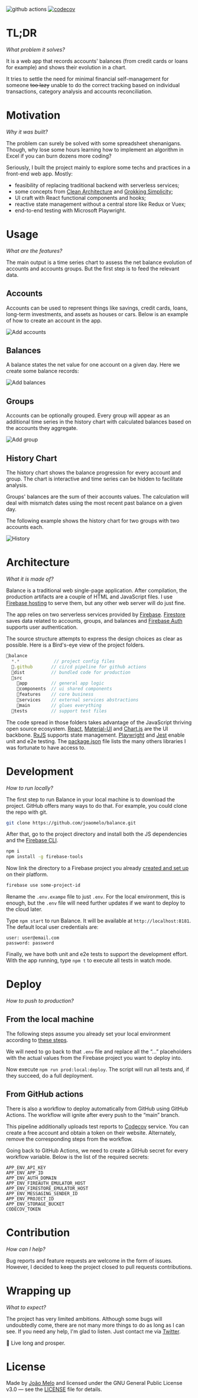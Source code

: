 ![github actions](https://github.com/joaomelo/balance/actions/workflows/publish.yml/badge.svg)
[![codecov](https://codecov.io/gh/joaomelo/balance/branch/main/graph/badge.svg?token=3ZkBAWh6qg)](https://codecov.io/gh/joaomelo/balance)

# TL;DR
_What problem it solves?_

It is a web app that records accounts' balances (from credit cards or loans for example) and shows their evolution in a chart.

It tries to settle the need for minimal financial self-management for someone ~~too lazy~~ unable to do the correct tracking based on individual transactions, category analysis and accounts reconciliation. 

# Motivation
_Why it was built?_

The problem can surely be solved with some spreadsheet shenanigans. Though, why lose some hours learning how to implement an algorithm in Excel if you can burn dozens more coding?

Seriously, I built the project mainly to explore some techs and practices in a front-end web app. Mostly:
- feasibility of replacing traditional backend with serverless services;
- some concepts from [Clean Architecture](https://www.amazon.com/Clean-Architecture-Craftsmans-Software-Structure-ebook-dp-B075LRM681/dp/B075LRM681/ref=mt_other?_encoding=UTF8&me=&qid=) and [Grokking Simplicity](https://www.manning.com/books/grokking-simplicity?gclid=CjwKCAjw3MSHBhB3EiwAxcaEu7fdoYDomaXaYdL8obQ_-fKzSvr_gqgYZzf_s53g9lpfPHfTnG1sARoCFLYQAvD_BwE);
- UI craft with React functional components and hooks;
- reactive state management without a central store like Redux or Vuex;
- end-to-end testing with Microsoft Playwright.

# Usage
_What are the features?_

The main output is a time series chart to assess the net balance evolution of accounts and accounts groups. But the first step is to feed the relevant data.

## Accounts

Accounts can be used to represent things like savings, credit cards, loans, long-term investments, and assets as houses or cars. Below is an example of how to create an account in the app.

![Add accounts](docs/add-accounts.gif)

## Balances

A balance states the net value for one account on a given day. Here we create some balance records:

![Add balances](docs/add-balances.gif)

## Groups

Accounts can be optionally grouped. Every group will appear as an additional time series in the history chart with calculated balances based on the accounts they aggregate.

![Add group](docs/add-groups.gif)

## History Chart

The history chart shows the balance progression for every account and group. The chart is interactive and time series can be hidden to facilitate analysis.

Groups' balances are the sum of their accounts values. The calculation will deal with mismatch dates using the most recent past balance on a given day.

The following example shows the history chart for two groups with two accounts each.  

![History](docs/history.gif)

# Architecture
_What it is made of?_

Balance is a traditional web single-page application. After compilation, the production artifacts are a couple of HTML and JavaScript files. I use [Firebase hosting](https://firebase.google.com/docs/hosting) to serve them, but any other web server will do just fine.

The app relies on two serverless services provided by [Firebase](https://firebase.google.com/). [Firestore](https://firebase.google.com/docs/firestore) saves data related to accounts, groups, and balances and [Firebase Auth](https://firebase.google.com/docs/auth) supports user authentication.

The source structure attempts to express the design choices as clear as possible. Here is a Bird's-eye view of the project folders.

``` js
📂balance
  *.*             // project config files
  📁.github       // ci/cd pipeline for github actions 
  📁dist          // bundled code for production
  📁src
    📁app         // general app logic
    📁components  // ui shared components
    📁features    // core business
    📁services    // external services abstractions
    📁main        // glues everything
  📁tests         // support test files
```

The code spread in those folders takes advantage of the JavaScript thriving open source ecosystem. [React](https://reactjs.org/), [Material-UI](https://material-ui.com/) and [Chart.js](https://www.chartjs.org/) are the UI backbone. [RxJS](https://rxjs.dev/) supports state management. [Playwright](https://playwright.dev/) and [Jest](https://jestjs.io/) enable unit and e2e testing. The [package.json](package.json) file lists the many others libraries I was fortunate to have access to.

# Development
_How to run locally?_

The first step to run Balance in your local machine is to download the project. GitHub offers many ways to do that. For example, you could clone the repo with git.

``` bash
git clone https://github.com/joaomelo/balance.git
```

After that, go to the project directory and install both the JS dependencies and the [Firebase CLI](https://firebase.google.com/docs/cli).

``` bash
npm i
npm install -g firebase-tools
```

Now link the directory to a Firebase project you already [created and set up](https://firebase.google.com/docs/web/setup) on their platform.

``` bash
firebase use some-project-id
```

Rename the `.env.exampe` file to just `.env`. For the local environment, this is enough, but the `.env` file will need further updates if we want to deploy to the cloud later.

Type `npm start` to run Balance. It will be available at `http://localhost:8181`. The default local user credentials are:

```
user: user@email.com
password: password
```

Finally, we have both unit and e2e tests to support the development effort. With the app running, type `npm t` to execute all tests in watch mode.

# Deploy
_How to push to production?_

## From the local machine 

The following steps assume you already set your local environment according to [these steps](#development).

We will need to go back to that `.env` file and replace all the “…” placeholders with the actual values from the Firebase project you want to deploy into.

Now execute `npm run prod:local:deploy`. The script will run all tests and, if they succeed, do a full deployment.

## From GitHub actions

There is also a workflow to deploy automatically from GitHub using GitHub Actions. The workflow will ignite after every push to the “main” branch.

This pipeline additionally uploads test reports to [Codecov]( https://about.codecov.io) service. You can create a free account and obtain a token on their website. Alternately, remove the corresponding steps from the workflow.

Going back to GitHub Actions, we need to create a GitHub secret for every workflow variable. Below is the list of the required secrets:

```
APP_ENV_API_KEY
APP_ENV_APP_ID
APP_ENV_AUTH_DOMAIN
APP_ENV_FIREAUTH_EMULATOR_HOST
APP_ENV_FIRESTORE_EMULATOR_HOST
APP_ENV_MESSAGING_SENDER_ID
APP_ENV_PROJECT_ID
APP_ENV_STORAGE_BUCKET
CODECOV_TOKEN
```

# Contribution
_How can I help?_

Bug reports and feature requests are welcome in the form of issues. However, I decided to keep the project closed to pull requests contributions.

# Wrapping up
_What to expect?_

The project has very limited ambitions. Although some bugs will undoubtedly come, there are not many more things to do as long as I can see. If you need any help, I'm glad to listen. Just contact me via [Twitter](https://twitter.com/joaomeloplus).

🖖 Live long and prosper.

# License
Made by [João Melo](https://twitter.com/joaomeloplus) and licensed under the GNU General Public License v3.0 — see the [LICENSE](LICENSE) file for details.